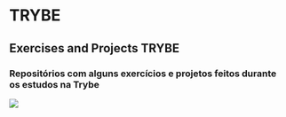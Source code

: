 # TRYBE
## Exercises and Projects TRYBE
### Repositórios com alguns exercícios e projetos feitos durante os estudos na Trybe
<img src="https://uploads-ssl.webflow.com/5dbd9ce75ad64f24b67f0932/5dbdd9165ad64f5e29811c52_BRAND3-p-500.png">
